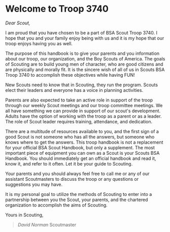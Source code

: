 # Welcome to Troop 3740

*Dear Scout,*

I am proud that you have chosen to be a part of BSA Scout Troop 3740. I hope that you and your family enjoy being with us and it is my hope that our troop enjoys having you as well.

The purpose of this handbook is to give your parents and you information about our troop, our organization, and the Boy Scouts of America. The goals of Scouting are to build young men of character, who are good citizens and are physically and morally fit. It is the sincere wish of all of us in Scouts BSA Troop 3740 to accomplish these objectives while having FUN!

New Scouts need to know that in Scouting, they run the program. Scouts elect their leaders and everyone has a voice in planning activities.

Parents are also expected to take an active role in support of the troop through our weekly Scout meetings and our troop committee meetings. We all have something we can provide in support of our scout's development. Adults have the option of working with the troop as a parent or as a leader. The role of Scout leader requires training, attendance, and dedication.

There are a multitude of resources available to you, and the first sign of a good Scout is not someone who has all the answers, but someone who knows where to get the answers. This troop handbook is not a replacement for your official BSA Scout Handbook, but only a supplement. The most important piece of equipment you can own as a Scout is your Scouts BSA Handbook. You should immediately get an official handbook and read it, know it, and refer to it often. Let it be your guide to Scouting.

Your parents and you should always feel free to call me or any of our assistant Scoutmasters to discuss the troop or any questions or suggestions you may have.

It is my personal goal to utilize the methods of Scouting to enter into a partnership between you the Scout, your parents, and the chartered organization to accomplish the aims of Scouting.

Yours in Scouting,

> *David Norman*
> Scoutmaster
